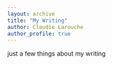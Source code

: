 ```yaml
---
layout: archive
title: "My Writing"
author: Claudie Larouche
author_profile: true
---
```


just a few things about my writing
